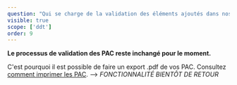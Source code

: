 ```yaml
---
question: "Qui se charge de la validation des éléments ajoutés dans nos PAC ? Y-a-t-il un processus de vérification établit avec Docurba ?"
visible: true
scope: ['ddt']
order: 9
---
```


**Le processus de validation des PAC reste inchangé pour le moment.** 

C'est pourquoi il est possible de faire un export .pdf de vos PAC. Consultez [comment imprimer les PAC](https://docurba.beta.gouv.fr/faq?scope=0&recherche=imprimer%20les%20PAC). --> _FONCTIONNALITÉ BIENTÔT DE RETOUR_
